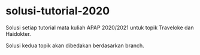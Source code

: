 # solusi-tutorial-2020
Solusi setiap tutorial mata kuliah APAP 2020/2021 untuk topik Traveloke dan Haidokter.

Solusi kedua topik akan dibedakan berdasarkan branch.
